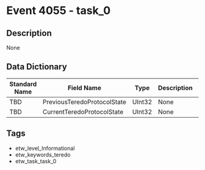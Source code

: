 # Event 4055 - task_0

## Description
None

## Data Dictionary
|Standard Name|Field Name|Type|Description|Sample Value|
|---|---|---|---|---|
|TBD|PreviousTeredoProtocolState|UInt32|None|`None`|
|TBD|CurrentTeredoProtocolState|UInt32|None|`None`|

## Tags
* etw_level_Informational
* etw_keywords_teredo
* etw_task_task_0